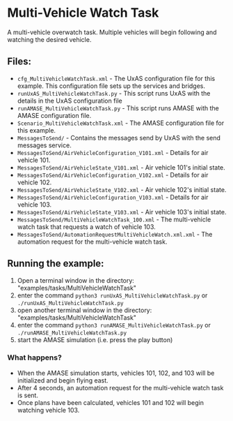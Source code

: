 Multi-Vehicle Watch Task
=======================

A multi-vehicle overwatch task. Multiple vehicles will begin following and watching the desired vehicle.

Files:
------

* `cfg_MultiVehicleWatchTask.xml` - The UxAS configuration file for this example. This configuration file sets up the services and bridges.
* `runUxAS_MultiVehicleWatchTask.py` - This script runs UxAS with the details in the UxAS configuration file
* `runAMASE_MultiVehicleWatchTask.py` - This script runs AMASE with the AMASE configuration file.
* `Scenario_MultiVehicleWatchTask.xml` - The AMASE configuration file for this example.
* `MessagesToSend/` - Contains the messages send by UxAS with the send messages service.
* `MessagesToSend/AirVehicleConfiguration_V101.xml` - Details for air vehicle 101.
* `MessagesToSend/AirVehicleState_V101.xml` - Air vehicle 101's initial state.
* `MessagesToSend/AirVehicleConfiguration_V102.xml` - Details for air vehicle 102.
* `MessagesToSend/AirVehicleState_V102.xml` - Air vehicle 102's initial state.
* `MessagesToSend/AirVehicleConfiguration_V103.xml` - Details for air vehicle 103.
* `MessagesToSend/AirVehicleState_V103.xml` - Air vehicle 103's initial state.
* `MessagesToSend/MultiVehicleWatchTask_100.xml` - The multi-vehicle watch task that requests a watch of vehicle 103.
* `MessagesToSend/AutomationRequestMultiVehicleWatch.xml.xml` - The automation request for the multi-vehicle watch task.


Running the example:
--------------------
1. Open a terminal window in the directory: "examples/tasks/MultiVehicleWatchTask"
2. enter the command `python3 runUxAS_MultiVehicleWatchTask.py` or `./runUxAS_MultiVehicleWatchTask.py`
3. open another terminal window in the directory: "examples/tasks/MultiVehicleWatchTask"
4. enter the command `python3 runAMASE_MultiVehicleWatchTask.py` or `./runAMASE_MultiVehicleWatchTask.py`
5. start the AMASE simulation (i.e. press the play button)

### What happens?
* When the AMASE simulation starts, vehicles 101, 102, and 103 will be initialized and begin flying east.
* After 4 seconds, an automation request for the multi-vehicle watch task is sent.
* Once plans have been calculated, vehicles 101 and 102 will begin watching vehicle 103.
